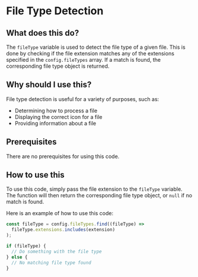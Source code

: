
  
   # **File Type Detection**

## What does this do?

The `fileType` variable is used to detect the file type of a given file. This is done by checking if the file extension matches any of the extensions specified in the `config.fileTypes` array. If a match is found, the corresponding file type object is returned.

## Why should I use this?

File type detection is useful for a variety of purposes, such as:

* Determining how to process a file
* Displaying the correct icon for a file
* Providing information about a file

## Prerequisites

There are no prerequisites for using this code.

## How to use this

To use this code, simply pass the file extension to the `fileType` variable. The function will then return the corresponding file type object, or `null` if no match is found.

Here is an example of how to use this code:

```javascript
const fileType = config.fileTypes.find((fileType) =>
  fileType.extensions.includes(extension)
);

if (fileType) {
  // Do something with the file type
} else {
  // No matching file type found
}
```
  
  